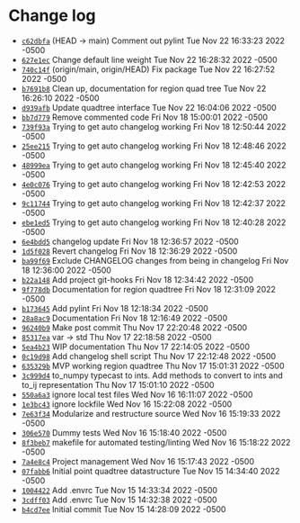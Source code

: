 # Change log

* [`c62dbfa`](https://github.com/ocsmit/spadmon/commit/c62dbfa)  (HEAD -> main) Comment out pylint Tue Nov 22 16:33:23 2022 -0500
* [`627e1ec`](https://github.com/ocsmit/spadmon/commit/627e1ec)  Change default line weight Tue Nov 22 16:28:32 2022 -0500
* [`740c14f`](https://github.com/ocsmit/spadmon/commit/740c14f)  (origin/main, origin/HEAD) Fix package Tue Nov 22 16:27:52 2022 -0500
* [`b7691b8`](https://github.com/ocsmit/spadmon/commit/b7691b8)  Clean up, documentation for region quad tree Tue Nov 22 16:26:10 2022 -0500
* [`d939afb`](https://github.com/ocsmit/spadmon/commit/d939afb)  Update quadtree interface Tue Nov 22 16:04:06 2022 -0500
* [`bb7d779`](https://github.com/ocsmit/spadmon/commit/bb7d779)  Remove commented code Fri Nov 18 15:00:01 2022 -0500
* [`739f93a`](https://github.com/ocsmit/spadmon/commit/739f93a)  Trying to get auto changelog working Fri Nov 18 12:50:44 2022 -0500
* [`25ee215`](https://github.com/ocsmit/spadmon/commit/25ee215)  Trying to get auto changelog working Fri Nov 18 12:48:46 2022 -0500
* [`48999ea`](https://github.com/ocsmit/spadmon/commit/48999ea)  Trying to get auto changelog working Fri Nov 18 12:45:40 2022 -0500
* [`4e0c076`](https://github.com/ocsmit/spadmon/commit/4e0c076)  Trying to get auto changelog working Fri Nov 18 12:42:53 2022 -0500
* [`9c11744`](https://github.com/ocsmit/spadmon/commit/9c11744)  Trying to get auto changelog working Fri Nov 18 12:42:37 2022 -0500
* [`ebe1ed5`](https://github.com/ocsmit/spadmon/commit/ebe1ed5)  Trying to get auto changelog working Fri Nov 18 12:40:28 2022 -0500
* [`6e4bdd5`](https://github.com/ocsmit/spadmon/commit/6e4bdd5)  changelog update Fri Nov 18 12:36:57 2022 -0500
* [`1d5f028`](https://github.com/ocsmit/spadmon/commit/1d5f028)  Revert changelog Fri Nov 18 12:36:29 2022 -0500
* [`ba99f69`](https://github.com/ocsmit/spadmon/commit/ba99f69)  Exclude CHANGELOG changes from being in changelog Fri Nov 18 12:36:00 2022 -0500
* [`b22a148`](https://github.com/ocsmit/spadmon/commit/b22a148)  Add project git-hooks Fri Nov 18 12:34:42 2022 -0500
* [`9f778db`](https://github.com/ocsmit/spadmon/commit/9f778db)  Documentation for region quadtree Fri Nov 18 12:31:09 2022 -0500
* [`b173645`](https://github.com/ocsmit/spadmon/commit/b173645)  Add pylint Fri Nov 18 12:18:34 2022 -0500
* [`28a8ac9`](https://github.com/ocsmit/spadmon/commit/28a8ac9)  Documentation Fri Nov 18 12:16:49 2022 -0500
* [`96240b9`](https://github.com/ocsmit/spadmon/commit/96240b9)  Make post commit Thu Nov 17 22:20:48 2022 -0500
* [`85317ea`](https://github.com/ocsmit/spadmon/commit/85317ea)  var -> std Thu Nov 17 22:18:58 2022 -0500
* [`5ea4b23`](https://github.com/ocsmit/spadmon/commit/5ea4b23)  WIP documentation Thu Nov 17 22:14:05 2022 -0500
* [`0c19d98`](https://github.com/ocsmit/spadmon/commit/0c19d98)  Add changelog shell script Thu Nov 17 22:12:48 2022 -0500
* [`635329b`](https://github.com/ocsmit/spadmon/commit/635329b)  MVP working region quadtree Thu Nov 17 15:01:31 2022 -0500
* [`3c999d4`](https://github.com/ocsmit/spadmon/commit/3c999d4)  to\_numpy typecast to ints. Add methods to convert to ints and to\_ij representation Thu Nov 17 15:01:10 2022 -0500
* [`550a6a3`](https://github.com/ocsmit/spadmon/commit/550a6a3)  ignore local test files Wed Nov 16 16:11:07 2022 -0500
* [`1e3bc43`](https://github.com/ocsmit/spadmon/commit/1e3bc43)  ignore lockfile Wed Nov 16 15:22:08 2022 -0500
* [`7e63f34`](https://github.com/ocsmit/spadmon/commit/7e63f34)  Modularize and restructure source Wed Nov 16 15:19:33 2022 -0500
* [`306e570`](https://github.com/ocsmit/spadmon/commit/306e570)  Dummy tests Wed Nov 16 15:18:40 2022 -0500
* [`8f3beb7`](https://github.com/ocsmit/spadmon/commit/8f3beb7)  makefile for automated testing/linting Wed Nov 16 15:18:22 2022 -0500
* [`7a4e8c4`](https://github.com/ocsmit/spadmon/commit/7a4e8c4)  Project management Wed Nov 16 15:17:43 2022 -0500
* [`07fabb6`](https://github.com/ocsmit/spadmon/commit/07fabb6)  Initial point quadtree datastructure Tue Nov 15 14:34:40 2022 -0500
* [`1004422`](https://github.com/ocsmit/spadmon/commit/1004422)  Add .envrc Tue Nov 15 14:33:34 2022 -0500
* [`3cdff03`](https://github.com/ocsmit/spadmon/commit/3cdff03)  Add .envrc Tue Nov 15 14:32:38 2022 -0500
* [`b4cd7ee`](https://github.com/ocsmit/spadmon/commit/b4cd7ee)  Initial commit Tue Nov 15 14:28:09 2022 -0500
